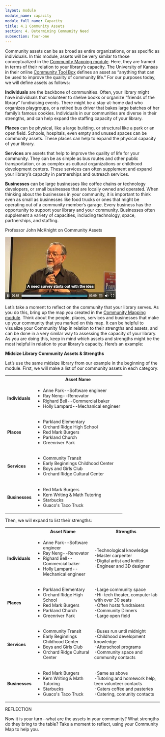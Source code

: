 ```yaml
---
layout: module
module_name: capacity
module_full_name: Capacity
title: 4.1 Community Assets
section: 4. Determining Community Need
subsection: four-one
---
```


Community assets can be as broad as entire organizations, or as specific as individuals. In this module, assets will be very similar to those conceptualized in the <a href="{{site.url}}{{site.baseurl}}/communitymapping/index.html">Community Mapping module</a>. Here, they are framed in terms of their relation to your library’s capacity. The University of Kansas in their online <a href="https://ctb.ku.edu/en">Community Tool Box<a/> defines an asset as “anything that can be used to improve the quality of community life.” For our purposes today, we will define assets as follows: 

**Individuals** are the backbone of communities. Often, your library might have individuals that volunteer to shelve books or organize “friends of the library” fundraising events. There might be a stay-at-home dad who organizes playgroups, or a retired bus driver that bakes large batches of her family’s famous cookies. Individuals in our communities are diverse in their strengths, and can help expand the staffing capacity of your library. 

**Places** can be physical, like a large building, or structural like a park or an open field. Schools, hospitals, even empty and unused spaces can be community assets. These places can help to expand the physical capacity of your library. 

**Services** are assets that help to improve the quality of life for your community. They can be as simple as bus routes and other public transportation, or as complex as cultural organizations or childhood development centers. These services can often supplement and expand your library’s capacity in partnerships and outreach services. 

**Businesses** can be large businesses like coffee chains or technology developers, or small businesses that are locally owned and operated. When thinking about the businesses in your community, it is important to think even as small as businesses like food trucks or ones that might be operating out of a community member’s garage. Every business has the opportunity to support your library and your community. Businesses often supplement a variety of capacities, including technology, space, partnerships, and staffing.

<div class="explanatory">
  <p><span class="box-title">Professor John McKnight on Community Assets</span></p>
<p><a href="http://mn.gov/mnddc/mcKnight/johnMcKnight2_02.html" title="Professor John McKnight on Community Assets"><img src="https://github.com/ConnectedLib/Connected-Learning-Modules/blob/master/images/McKnight_section4.1.jpg?raw=true" alt="Professor John McKnight on Community Assets" /></a></p>
</p>
</div>


Let’s take a moment to reflect on the community that your library serves. As you do this, bring up the map you created in the <a href="{{site.url}}{{site.baseurl}}/communitymapping/index.md">Community Mapping module</a>. Think about the people, places, services and businesses that make up your community that you marked on this map. It can be helpful to visualize your Community Map in relation to their strengths and assets, and can be done in a very similar way to assessing the capacity of your library. As you are doing this, keep in mind which assets and strengths might be the most helpful in relation to your library’s capacity. Here’s an example:

**Midsize Library Community Assets & Strengths**

Let’s use the same midsize library from our example in the beginning of the module. First, we will make a list of our community assets in each category: 

<table class="basic">
<tr><th></th><th>Asset Name</th></tr>
<tr><td><b>Individuals</b></td><td><ul><li>Anne Park--Software engineer</li><li>Ray Neng--Renovator</li><li>Righard Bell--Commercial baker</li><li>Holly Lampard--Mechanical engineer</li></ul></td></tr>
<tr><td><b>Places</b></td><td><ul><li>Parkland Elementary</li><li>Orchard Ridge High School</li><li>Red Mark Burgers</li><li>Parkland Church</li><li>Greenriver Park</li></ul></td></tr>
<tr><td><b>Services</b></td><td><ul><li>Community Transit</li><li>Early Beginnings Childhood Center</li><li>Boys and Girls Club</li><li>Orchard Ridge Cultural Center</li></ul></td></tr>
  <tr><td><b>Businesses</b></td><td><ul><li>Red Mark Burgers</li><li>Kern Writing & Math Tutoring</li><li>Starbucks</li><li>Guaco's Taco Truck</li></ul></td></tr>
</table>

Then, we will expand to list their strengths:

<table class="basic">
<tr><th></th><th>Asset Name</th><th>Strengths</th></tr>
<tr><td><b>Individuals</b></td><td><ul><li>Anne Park--Software engineer</li><li>Ray Neng--Renovator</li><li>Righard Bell--Commercial baker</li><li>Holly Lampard--Mechanical engineer</li></ul></td><td>-Technological knowledge<br>-Master carpenter<br>-Digital artist and knitter<br>-Engineer and 3D designer</td></tr>
<tr><td><b>Places</b></td><td><ul><li>Parkland Elementary</li><li>Orchard Ridge High School</li><li>Red Mark Burgers</li><li>Parkland Church</li><li>Greenriver Park</li></ul></td><td>-Large community space<br>-Hi-tech theater, computer lab with over 30 seats<br>-Often hosts fundraisers<br>-Community Dinners<br>-Large open field</td></tr>
<tr><td><b>Services</b></td><td><ul><li>Community Transit</li><li>Early Beginnings Childhood Center</li><li>Boys and Girls Club</li><li>Orchard Ridge Cultural Center</li></ul></td><td>-Buses run until midnight<br>-Childhood development knowledge<br>-Afterschool programs<br>-Community space and community contacts</td></tr>
<tr><td><b>Businesses</b></td><td><ul><li>Red Mark Burgers</li><li>Kern Writing & Math Tutoring</li><li>Starbucks</li><li>Guaco's Taco Truck</li></ul></td><td>-Same as above<br>-Tutoring and homework help, teen volunteer contacts<br>-Caters coffee and pasteries<br>-Catering, comunity contacts</td></tr>
</table>

<div class="reflection"><p class="box-title">REFLECTION</p>
<p>Now it is your turn--what are the assets in your community? What strengths do they bring to the table? Take a moment to reflect, using your Community Map to help you.</p></div><br><br>

